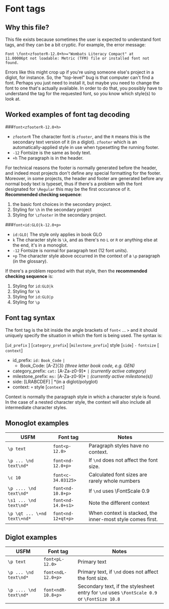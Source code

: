 # Font tags
## Why this file?
This file exists because sometimes  the user is expected to understand font tags, and they can be a bit cryptic.
For example, the error message:
```
Font \font<zfooterR-12.0+h>="Wombats Literacy Compact" at 
11.00006pt not loadable: Metric (TFM) file or installed font not found.
```
Errors like this might crop up if you're using someone else's project in a diglot, for instance.  So, the "top-level" bug is that computer can't find a font. Perhaps you just need to install it, but maybe you need to change the font to one that's actually available. In order to do that, you possibly have to understand the tag for the requested font, so you know which style(s) to look at.

## Worked examples of font tag decoding 
###`font<zfooterR-12.0+h>`
* `zfooterR`  The character font is `zfooter`, and the `R` means this is the secondary text version of it (in a diglot). `zfooter` which is an automatically-applied style in use when typesetting the running footer. 
* `-12` Fontsize is the same as body text.
* `+h` The paragraph is in the header.

 For technical reasons the footer is normally  generated before the header, and indeed most projects don't define any special formatting for the footer.
Moreover, in some projects, the header and footer are generated before any normal body text is typeset, thus if there's a problem with the font designated for `\Regular` this may be the first occurance of it.  **Recommended checking sequence**:
 
1.  the basic font choices in the secondary project. 
2. Styling for `\h` in the secondary project
3. Styling for `\zfooter` in the secondary project.

###`font<id:GLO|k-12.0+p>` 
* `id:GLO|`  The style only applies in book GLO
*  `k` The character style is `\k`, and as there's no `L` or `R` or anything else at the end,  it's in a monoglot.
* `-12`  Fontsize is normal for paragraph text (12 font units).
* `+p` The character style above occurred in the context of a `\p` paragraph (in the glossary).

If there's a problem reported with that style, then the **recommended checking sequence** is:

1.  Styling for `id:GLO|k`
2.  Styling for `\k`
3. Styling for `id:GLO|p`
4. Styling for `\p` 


## Font tag syntax

The font tag is the bit inside the angle brackets of `font<` ... `>` and it should uniquely specify the situation in which the font is being used. 
The syntax is:

 [`id_prefix` ] [`category_prefix`] [`milestone_prefix`] style [`side`] `-` `fontsize` [ `context`]

*  id_prefix: `id:` `Book_Code` `|`
    * Book_Code: [A-Z]{3} *(three letter book code, e.g. GEN)*
* category_prefix: `cat:`  [A-Za-z0-9]\*  `|` *(currently active category)*
* milestone_prefix: `ms:` [A-Za-z0-9]\* `|`  *(currently active milestone(s))*
* side: [LRABCDEF] | *(in a diglot/polyglot) 
* context: `+` style [`context`] 
 
Context is normally the paragraph style in which a character style is found. In the case of a nested character style, the context will also include all intermediate character styles.

## Monoglot examples
|USFM|Font tag|Notes
|---------|-------------|---------
|`\p text`| `font<p-12.0>`| Paragraph styles have no context.
|`\p ... \nd text\nd*`  | `font<nd-12.0+p>` |  If `\nd` does not affect the font size.
|`\c 10` | `font<c-34.03125>` | Calculated font sizes are rarely whole numbers
| `\p .... \nd text\nd*` |  `font<nd-10.8+p>` | If `\nd` uses \FontScale 0.9
|`\s1 ... \nd text\nd*`  | `font<nd-14.0+s1>` | Note the different context
|`\p \qt ... \+nd text\+nd*`| `font<nd-12+qt+p>` | When context is stacked, the inner-most style comes first. 

## Diglot examples
|USFM|Font tag|Notes
|---------|-------------|---------
`\p text` | `font<pL-12.0>` | Primary  text
 `\p ... \nd text\nd*`   | `font<ndL-12.0+p>`  |Primary text, if `\nd` does not affect the font size.
 `\p .... \nd text\nd*` | `font<ndR-10.8+p>`  | Secondary text, if the stylesheet entry for `\nd` uses `\FontScale 0.9` or `\FontSize 10.8`